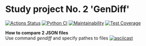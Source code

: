 # Study project No. 2 'GenDiff'

[![Actions Status](https://github.com/KarinaAbd/python-project-50/workflows/hexlet-check/badge.svg)](https://github.com/KarinaAbd/python-project-50/actions/workflows/hexlet-check.yml)
[![Python CI](https://github.com/KarinaAbd/python-project-50/actions/workflows/pyci.yml/badge.svg)](https://github.com/KarinaAbd/python-project-50/actions/workflows/pyci.yml)
[![Maintainability](https://api.codeclimate.com/v1/badges/b57b3156f410b50dcbe3/maintainability)](https://codeclimate.com/github/KarinaAbd/python-project-50/maintainability)
[![Test Coverage](https://api.codeclimate.com/v1/badges/b57b3156f410b50dcbe3/test_coverage)](https://codeclimate.com/github/KarinaAbd/python-project-50/test_coverage)

**How to compare 2 JSON files**  
Use command *gendiff* and specify pathes to files
[![asciicast](https://asciinema.org/a/9PaohO3tRGMhaUPewBV9MBT4y.svg)](https://asciinema.org/a/9PaohO3tRGMhaUPewBV9MBT4y)
